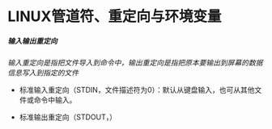 # LINUX管道符、重定向与环境变量



##### 输入输出重定向

*输入重定向是指把文件导入到命令中，输出重定向是指把原本要输出到屏幕的数据信息写入到指定的文件*

- 标准输入重定向（STDIN，文件描述符为0）：默认从键盘输入，也可从其他文件或命令中输入。

- 标准输出重定向（STDOUT，）




